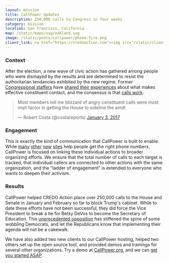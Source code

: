 ```yaml
---
layout: mission
title: CallPower Updates
description: 250,000 calls to Congress in four weeks
category: mission
location: San Francisco, California
map: /static/maps/svg/oakland.svg
image: /static/posts/callpower/phone-fire.png
client_link: <a href="https://credoaction.com"><img src="/static/clients/credo.png" alt="CREDO Action"></a>
---
```


### Context ###

After the election, a new wave of civic action has gathered among people who were dismayed by the results and are determined to resist the authoritarian tendancies exhibited by the new regime. Former [Congressional staffers](https://www.indivisibleguide.com) have [shared their experiences](https://twitter.com/editoremilye/status/797243849798074368) about what makes effective constituent contact, and the consensus is that [calls work](https://www.nytimes.com/2016/11/22/us/politics/heres-why-you-should-call-not-email-your-legislators.html).

<blockquote class="twitter-tweet" data-lang="en"><p lang="en" dir="ltr">Most members tell me blizzard of angry constituent calls were most impt factor in getting the House to sideline the amdt</p>&mdash; Robert Costa (@costareports) <a href="https://twitter.com/costareports/status/816373917900161024">January 3, 2017</a></blockquote> <script async src="//platform.twitter.com/widgets.js" charset="utf-8"></script>

### Engagement ###

This is exactly the kind of communication that CallPower is built to enable. While [many](http://5calls.org) [other](http://phoneyourrep.com) [new](http://calltrump.today) [sites](https://drunkdialcongress.org) help people get the right phone numbers, CallPower is focused on linking these individual actions to broader organizing efforts. We ensure that the total number of calls to each target is tracked, that individual callers are connected to other actions with the same organization, and the "ladder of engagement" is extended to everyone who wants to deepen their activism.

### Results ###

CallPower helped CREDO Action place over 250,000 calls to the House and Senate in January and February so far to block Trump's cabinet. While to date these efforts have not been successful, they did force the Vice President to break a tie for Betsy DeVos to become the Secretary of Education. This [unprecedented opposition](http://fivethirtyeight.com/features/its-not-just-devos-trumps-cabinet-is-facing-unprecedented-opposition/) has stiffened the spine of some wobbling Democrats, and let the Republicans know that implementing their agenda will not be a cakewalk. 

We have also added two new clients to our CallPower hosting, helped two others set up the open source tool, and provided demos and trainings for several other organizations. Try a demo at [CallPower.org](http://callpower.org), and we can [get you started ASAP](/blastoff/).
